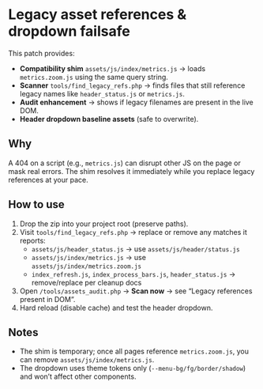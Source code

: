 # Legacy asset references & dropdown failsafe

This patch provides:
- **Compatibility shim** `assets/js/index/metrics.js` → loads `metrics.zoom.js` using the same query string.
- **Scanner** `tools/find_legacy_refs.php` → finds files that still reference legacy names like `header_status.js` or `metrics.js`.
- **Audit enhancement** → shows if legacy filenames are present in the live DOM.
- **Header dropdown baseline assets** (safe to overwrite).

## Why
A 404 on a script (e.g., `metrics.js`) can disrupt other JS on the page or mask real errors. The shim resolves it immediately while you replace legacy references at your pace.

## How to use
1. Drop the zip into your project root (preserve paths).
2. Visit `tools/find_legacy_refs.php` → replace or remove any matches it reports:
   - `assets/js/header_status.js` → use `assets/js/header/status.js`
   - `assets/js/index/metrics.js` → use `assets/js/index/metrics.zoom.js`
   - `index_refresh.js`, `index_process_bars.js`, `header_status.js` → remove/replace per cleanup docs
3. Open `/tools/assets_audit.php` → **Scan now** → see “Legacy references present in DOM”.
4. Hard reload (disable cache) and test the header dropdown.

## Notes
- The shim is temporary; once all pages reference `metrics.zoom.js`, you can remove `assets/js/index/metrics.js`.
- The dropdown uses theme tokens only (`--menu-bg/fg/border/shadow`) and won’t affect other components.
